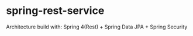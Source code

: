 spring-rest-service
===================

Architecture build with: Spring 4(Rest) + Spring Data JPA + Spring Security 
